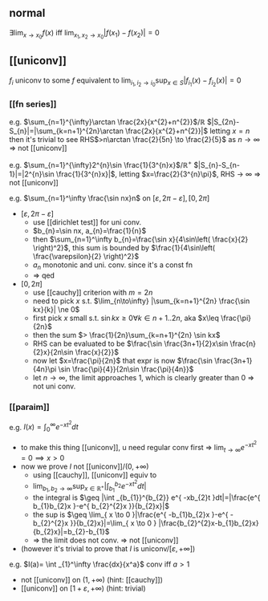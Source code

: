 ## normal
$\exists \lim_{ x \to x_{0} }f(x)$ iff $\lim_{ x_{1}, x_{2} \to x_{0}}|f(x_{1})-f(x_{2})| = 0$

## [[uniconv]]
$f_{i}$ uniconv to some $f$ equivalent to $\lim_{i_1, i_2 \to i_0} \sup_{x\in S} |f_{i_1}(x)-f_{i_2}(x)| = 0$

### [[fn series]]
e.g. $\sum_{n=1}^{\infty}\arctan \frac{2x}{x^{2}+n^{2}}$/$\mathbb R$
$|S_{2n}-S_{n}|=|\sum_{k=n+1}^{2n}\arctan \frac{2x}{x^{2}+n^{2}}|$
letting $x=n$ then it's trivial to see RHS$>n\arctan \frac{2}{5n} \to \frac{2}{5}$ as $n\to\infty$
=> not [[uniconv]]

e.g. $\sum_{n=1}^{\infty}2^{n}\sin \frac{1}{3^{n}x}$/$\mathbb R^{+}$
$|S_{n}-S_{n-1}|=|2^{n}\sin \frac{1}{3^{n}x}|$, letting $x=\frac{2}{3^{n}\pi}$, RHS -> $\infty$
=> not [[uniconv]]

e.g. $\sum_{n=1}^\infty \frac{\sin nx}n$ on $[\varepsilon, 2\pi-\varepsilon], [0, 2\pi]$
- $[\varepsilon, 2\pi-\varepsilon]$
	- use [[dirichlet test]] for uni conv.
	- $b_{n}=\sin nx, a_{n}=\frac{1}{n}$
	- then $\sum_{n=1}^\infty b_{n}=\frac{\sin x}{4\sin\left( \frac{x}{2} \right)^2}$, this sum is bounded by $\frac{1}{4\sin\left( \frac{\varepsilon}{2} \right)^2}$
	- $a_{n}$ monotonic and uni. conv. since it's a const fn
	- => qed
- $[0, 2\pi]$
	- use [[cauchy]] criterion with $m=2n$
	- need to pick $x$ s.t. $\lim_{n\to\infty} |\sum_{k=n+1}^{2n} \frac{\sin kx}{k}| \ne 0$
	- first pick $x$ small s.t. $\sin kx \geq 0 \forall k\in n+1..2n$, aka $x\leq \frac{\pi}{2n}$
	- then the sum $> \frac{1}{2n}\sum_{k=n+1}^{2n} \sin kx$
	- RHS can be evaluated to be $\frac{\sin \frac{3n+1}{2}x\sin \frac{n}{2}x}{2n\sin \frac{x}{2}}$
	- now let $x=\frac{\pi}{2n}$ that expr is now $\frac{\sin \frac{3n+1}{4n}\pi \sin \frac{\pi}{4}}{2n\sin \frac{\pi}{4n}}$ 
	- let $n\to\infty$, the limit approaches $1$, which is clearly greater than 0 => not uni conv.

### [[paraim]]
e.g. $I(x)=\int _{0}^\infty e^{ -xt^{2} }dt$
- to make this thing [[uniconv]], u need regular conv first => $\lim_{ t \to \infty } e^{ -xt^{2} } = 0 \implies x > 0$
- now we prove $I$ not [[uniconv]]/$(0,+\infty)$
	- using [[cauchy]], [[uniconv]] equiv to
	- $\lim_{ b_{1},b_{2} \to \infty }\sup_{x\in\mathbb R^+}|\int _{b_{1}}^{b_{2}}e^{ -xt^{2} }dt|$
	- the integral is $\geq |\int _{b_{1}}^{b_{2}} e^{ -xb_{2}t }dt|=|\frac{e^{ b_{1}b_{2}x }-e^{ b_{2}^{2}x }}{b_{2}x}|$
	- the sup is $\geq \lim_{ x \to 0 }|\frac{e^{ -b_{1}b_{2}x }-e^{ -b_{2}^{2}x }}{b_{2}x}|=\lim_{ x \to 0 } |\frac{b_{2}^{2}x-b_{1}b_{2}x}{b_{2}x}|=b_{2}-b_{1}$
	- => the limit does not conv. => not [[uniconv]]
- (however it's trivial to prove that $I$ is uniconv/$[\varepsilon,+\infty]$)

e.g. $I(a)= \int _{1}^\infty \frac{dx}{x^a}$
conv iff $a>1$
- not [[uniconv]] on $(1,+\infty)$ (hint: [[cauchy]])
- [[uniconv]] on $[1+\varepsilon,+\infty)$ (hint: trivial)